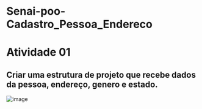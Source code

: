 # Senai-poo-Cadastro_Pessoa_Endereco


<h1>Atividade 01</h1>
<h2>Criar uma estrutura de projeto que recebe dados da pessoa, endereço, genero e estado.</h2>

![image](https://github.com/user-attachments/assets/17bb7c25-03c7-409d-96b7-fead4d5c0cb1)
